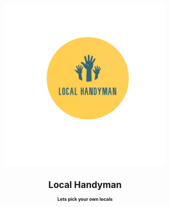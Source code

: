 <div align="center">
  <br>
  <img src="client\public\logo512.png">
  <h1>Local Handyman</h1>
  <strong>Lets pick your own locals</strong>
  <br></br>
</div>
